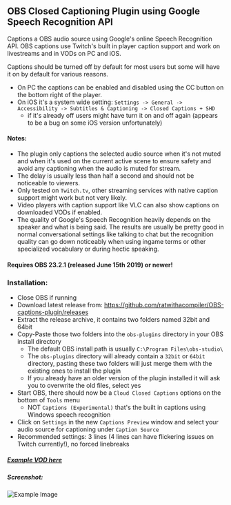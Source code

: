 ## OBS Closed Captioning Plugin using Google Speech Recognition API

Captions a OBS audio source using Google's online Speech Recognition API. 
OBS captions use Twitch's built in player caption support and work on livestreams and in VODs on PC and iOS. 

Captions should be turned off by default for most users but some will have it on by default for various reasons.

* On PC the captions can be enabled and disabled using the CC button on the bottom right of the player.
* On iOS it's a system wide setting: `Settings -> General -> Accessibility -> Subtitles & Captioning -> Closed Captions + SHD` 
  * if it's already off users might have turn it on and off again (appears to be a bug on some iOS version unfortunately)


#### Notes:
* The plugin only captions the selected audio source when it's not muted and when it's used on the current active scene to ensure safety and avoid any captioning when the audio is muted for stream.
* The delay is usually less than half a second and should not be noticeable to viewers.
* Only tested on `Twitch.tv`, other streaming services with native caption support might work but not very likely.
* Video players with caption support like VLC can also show captions on downloaded VODs if enabled.
* The quality of Google's Speech Recognition heavily depends on the speaker and what is being said. 
The results are usually be pretty good in normal conversational settings like talking to chat but the recognition quality can go down noticeably when using ingame terms or other specialized vocabulary or during hectic speaking.  

#### Requires OBS 23.2.1 (released June 15th 2019) or newer!

### Installation:

* Close OBS if running
* Download latest release from: https://github.com/ratwithacompiler/OBS-captions-plugin/releases
* Extract the release archive, it contains two folders named 32bit and 64bit
* Copy-Paste those two folders into the `obs-plugins` directory in your OBS install directory
  * The default OBS install path is usually `C:\Program Files\obs-studio\`
  * The `obs-plugins` directory will already contain a `32bit` or `64bit` directory, pasting these two folders will just merge them with the existing ones to install the plugin
  * If you already have an older version of the plugin installed it will ask you to overwrite the old files, select yes 
* Start OBS, there should now be a `Cloud Closed Captions` options on the bottom of `Tools` menu
  * NOT `Captions (Experimental)` that's the built in captions using Windows speech recognition
* Click on `Settings` in the new `Captions Preview` window and select your audio source for captioning under `Caption Source`
* Recommended settings: 3 lines (4 lines can have flickering issues on Twitch currently!), no forced linebreaks


##### [Example VOD here](https://www.twitch.tv/videos/441407980?t=20s)

##### Screenshot:
![Example Image](https://i.imgur.com/BjeMg0W.png)

